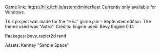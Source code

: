 Game link: https://hilk.itch.io/asteroidminerfleet
Currently only available for Windows.

This project was made for the "HEJ" game jam - September edition. The theme used was "Astro". 
Credits: 
Engine used:
Bevy Engine 0.14

Packages:
bevy_rapier2d
rand

Assets: 
Kenney "Simple Space"
